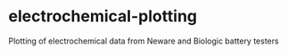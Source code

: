 # electrochemical-plotting
Plotting of electrochemical data from Neware and Biologic battery testers

